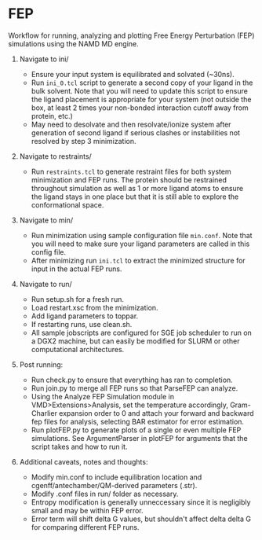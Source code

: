# FEP
Workflow for running, analyzing and plotting Free Energy Perturbation (FEP) simulations using the NAMD MD engine.

1. Navigate to ini/
	- Ensure your input system is equilibrated and solvated (~30ns).
    - Run `ini_0.tcl` script to generate a second copy of your ligand in the bulk solvent. Note that you will need 
        to update this script to ensure the ligand placement is appropriate for your system (not outside the box, at
        least 2 times your non-bonded interaction cutoff away from protein, etc.)
	- May need to desolvate and then resolvate/ionize system after generation of second ligand if serious clashes or 
        instabilities not resolved by step 3 minimization.

2. Navigate to restraints/
    - Run `restraints.tcl` to generate restraint files for both system minimization and FEP runs. The protein should be
        restrained throughout simulation as well as 1 or more ligand atoms to ensure the ligand stays in one place but
        that it is still able to explore the conformational space.

3. Navigate to min/
    - Run minimization using sample configuration file `min.conf`. Note that you will need to make sure your ligand
        parameters are called in this config file.
    - After minimizing run `ini.tcl` to extract the minimized structure for input in the actual FEP runs.

4. Navigate to run/ 
	- Run setup.sh for a fresh run.
	- Load restart.xsc from the minimization.
	- Add ligand parameters to toppar.
	- If restarting runs, use clean.sh.
    - All sample jobscripts are configured for SGE job scheduler to run on a DGX2 machine, but can easily be modified for SLURM
        or other computational architectures.

5. Post running:
	- Run check.py to ensure that everything has ran to completion.
	- Run join.py to merge all FEP runs so that ParseFEP can analyze.
    - Using the Analyze FEP Simulation module in VMD>Extensions>Analysis, set the temperature accordingly, Gram-Charlier expansion
        order to 0 and attach your forward and backward fep files for analysis, selecting BAR estimator for error estimation.
    - Run plotFEP.py to generate plots of a single or even multiple FEP simulations. See ArgumentParser in plotFEP for arguments
        that the script takes and how to run it.

6. Additional caveats, notes and thoughts:
    - Modify min.conf to include equilibration location and cgenff/antechamber/QM-derived parameters (.str).
    - Modify .conf files in run/ folder as necessary.
    - Entropy modification is generally unneccessary since it is negligibly small and may be within FEP error.
    - Error term will shift delta G values, but shouldn't affect delta delta G for comparing different FEP runs.
